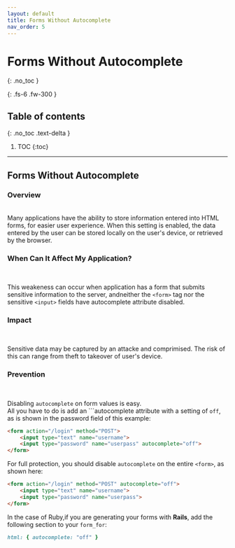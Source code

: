 ```yaml
---
layout: default
title: Forms Without Autocomplete
nav_order: 5
---
```


# Forms Without Autocomplete
{: .no_toc }

{: .fs-6 .fw-300 }

## Table of contents
{: .no_toc .text-delta }

1. TOC
{:toc}

---
## Forms Without Autocomplete 

### Overview
<br/>
Many applications have the ability to store information entered into HTML forms, for easier user experience.
When this setting is enabled, the data entered by the user can be stored locally on the user's device, or retrieved by the browser.  


### When Can It Affect My Application? 
<br/>

This weakeness can occur when application has a form that submits sensitive information to the server, andneither the ```<form>``` tag nor the sensitive ```<input>``` fields have autocomplete attribute disabled.



### Impact 
<br/>

Sensitive data may be captured by an attacke and comprimised. The risk of this can range from theft to takeover of user's device. 


### Prevention 
<br/>

Disabling `autocomplete` on form values is easy.  
All you have to do is add an ```autocomplete attribute
with a setting of `off`, as is shown in the password field of this example: 

```html
<form action="/login" method="POST">
    <input type="text" name="username">
    <input type="password" name="userpass" autocomplete="off">
</form>
```

For full protection, you should disable `autocomplete` on the entire
`<form>`, as shown here:

```html
<form action="/login" method="POST" autocomplete="off">
    <input type="text" name="username">
    <input type="password" name="userpass">
</form>
```

In the case of Ruby,if you are generating your forms with **Rails**, add the following section to your `form_for`:

```ruby
html: { autocomplete: "off" }
```